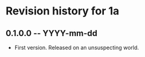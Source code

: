 # Revision history for 1a

## 0.1.0.0 -- YYYY-mm-dd

* First version. Released on an unsuspecting world.
